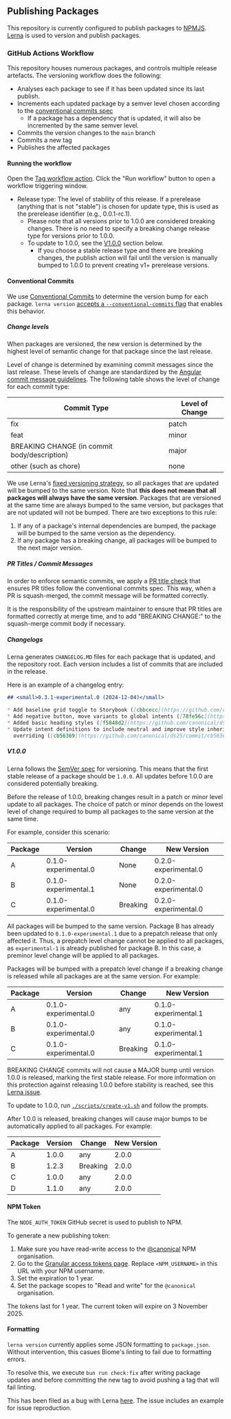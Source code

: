 ## Publishing Packages

This repository is currently configured to publish packages to [NPMJS](https://npmjs.org).
[Lerna](https://lerna.js.org) is used to version and publish packages.

### GitHub Actions Workflow

This repository houses numerous packages, and controls multiple release artefacts.
The versioning workflow does the following:

- Analyses each package to see if it has been updated since its last publish.
- Increments each updated package by a semver level chosen according to
  the [conventional commits spec](https://www.conventionalcommits.org/en/v1.0.0/)
    - If a package has a dependency that is updated, it will also be incremented by the same semver level.
- Commits the version changes to the `main` branch
- Commits a new tag
- Publishes the affected packages

#### Running the workflow

Open the [Tag workflow action](https://github.com/canonical/ds25/actions/workflows/tag.yml).
Click the "Run workflow" button to open a workflow triggering window.

- Release type: The level of stability of this release. If a prerelease (anything that is not "stable") is chosen for
  update type, this is used as the prerelease identifier (e.g., 0.0.1-rc.1).
    - Please note that all versions prior to 1.0.0 are considered breaking changes. There is no need to specify a
      breaking change release type for versions prior to 1.0.0.
    - To update to 1.0.0, see the [V1.0.0](#v100) section below.
        - If you choose a stable release type and there are breaking changes, the publish action will fail until the
          version is manually bumped to 1.0.0 to prevent creating v1+ prerelease versions.

#### Conventional Commits

We use [Conventional Commits](https://www.conventionalcommits.org/en/v1.0.0/) to determine the version bump for each
package.
`lerna version` [accepts a
`--conventional-commits` flag](https://github.com/lerna/lerna/tree/c3e601bee1bd6416e8b067ec8121abd996163d86/libs/commands/version#--conventional-commits)
that enables this behavior.

##### Change levels

When packages are versioned, the new version is determined by the
highest level of semantic change for that package since the last release.

Level of change is determined by examining commit messages since the last release.
These levels of change are standardized by the [Angular commit message guidelines](https://github.com/angular/angular/blob/22b96b9/CONTRIBUTING.md#-commit-message-guidelines).
The following table shows the level of change for each commit type:

| Commit Type                                  | Level of Change |
|----------------------------------------------|-----------------|
| fix                                          | patch           |
| feat                                         | minor           |
| BREAKING CHANGE (in commit body/description) | major           |
| other (such as chore)                        | none            |

We use
Lerna's [fixed versioning strategy](https://lerna.js.org/docs/features/version-and-publish#fixedlocked-mode-default),
so all packages that are updated will be bumped to the same version.
Note that **this does not mean that all packages will always have the same version**.
Packages that are versioned at the same time are always bumped to the same version,
but packages that are not updated will not be bumped.
There are two exceptions to this rule:

1. If any of a package's internal dependencies are bumped, the package will be bumped to the same version as the
   dependency.
2. If any package has a breaking change, all packages will be bumped to the next major version.

##### PR Titles / Commit Messages

In order to enforce semantic commits, we apply
a [PR title check](https://github.com/amannn/action-semantic-pull-request)
that ensures PR titles follow the conventional commits spec.
This way, when a PR is squash-merged, the commit message will be formatted correctly.

It is the responsibility of the upstream maintainer to ensure that PR titles are formatted correctly at merge time,
and to add "BREAKING CHANGE:" to the squash-merge commit body if necessary.

##### Changelogs

Lerna generates `CHANGELOG.MD` files for each package that is updated, and the repository root.
Each version includes a list of commits that are included in the release.

Here is an example of a changelog entry:

```markdown
## <small>0.3.1-experimental.0 (2024-12-04)</small>

* Add baseline grid toggle to Storybook ([cbbcecc](https://github.com/canonical/ds25/commit/cbbcecc))
* Add negative button, move variants to global intents ([78fe56c](https://github.com/canonical/ds25/commit/78fe56c))
* Added basic heading styles ([f5848d2](https://github.com/canonical/ds25/commit/f5848d2))
* Update intent definitions to include neutral and improve style inheritance and
  overriding ([cb56369](https://github.com/canonical/ds25/commit/cb56369))
```

##### V1.0.0

Lerna follows the [SemVer spec](https://semver.org/spec/v2.0.0.html) for versioning.
This means that the first stable release of a package should be `1.0.0`.
All updates before 1.0.0 are considered potentially breaking.

Before the release of 1.0.0, breaking changes result in a patch or minor level update to all packages.
The choice of patch or minor depends on the lowest level of change required to bump all packages to the same version at
the same time.

For example, consider this scenario:

| Package | Version              | Change   | New Version          |
|---------|----------------------|----------|----------------------|
| A       | 0.1.0-experimental.0 | None     | 0.2.0-experimental.0 |
| B       | 0.1.0-experimental.1 | None     | 0.2.0-experimental.0 |
| C       | 0.1.0-experimental.0 | Breaking | 0.2.0-experimental.0 |

All packages will be bumped to the same version.
Package B has already been updated to `0.1.0-experimental.1` due to a prepatch release that only affected it.
Thus, a prepatch level change cannot be applied to all packages, as `experimental-1` is already published for package B.
In this case, a preminor level change will be applied to all packages.

Packages will be bumped with a prepatch level change if a breaking change is released while all packages are at the same
version.
For example:

| Package | Version              | Change   | New Version          |
|---------|----------------------|----------|----------------------|
| A       | 0.1.0-experimental.0 | any      | 0.1.0-experimental.1 |
| B       | 0.1.0-experimental.0 | any      | 0.1.0-experimental.1 |
| C       | 0.1.0-experimental.0 | Breaking | 0.1.0-experimental.1 |

BREAKING CHANGE commits will not cause a MAJOR bump until version 1.0.0 is released, marking the first stable release.
For more information on this protection against releasing 1.0.0 before stability is reached, see
this [Lerna issue](https://github.com/lerna/lerna/issues/2761).

To update to 1.0.0, run [`./scripts/create-v1.sh`](../scripts/create-v1.sh) and follow the prompts.

After 1.0.0 is released, breaking changes will cause major bumps to be automatically applied to all packages. 
For example:

| Package | Version | Change   | New Version |
|---------|---------|----------|-------------|
| A       | 1.0.0   | any      | 2.0.0       |
| B       | 1.2.3   | Breaking | 2.0.0       |
| C       | 1.0.0   | any      | 2.0.0       |
| D       | 1.1.0   | any      | 2.0.0       |

#### NPM Token

The `NODE_AUTH_TOKEN` GitHub secret is used to publish to NPM.

To generate a new publishing token:

1. Make sure you have read-write access to the [@canonical](https://www.npmjs.com/org/canonical) NPM organisation.
2. Go to
   the [Granular access tokens page](https://www.npmjs.com/settings/<NPM_USERNAME>/tokens/granular-access-tokens/new).
   Replace `<NPM_USERNAME>` in this URL with your NPM username.
3. Set the expiration to 1 year.
4. Set the package scopes to "Read and write" for the `@canonical` organisation.

The tokens last for 1 year. The current token will expire on 3 November 2025.

#### Formatting

`lerna version` currently applies some JSON formatting to `package.json`.
Without intervention, this casues Biome's linting to fail due to formatting errors.

To resolve this, we execute `bun run check:fix` after writing package updates
and before committing the new tag to avoid pushing a tag that will fail linting.

This has been filed as a bug with Lerna [here](https://github.com/lerna/lerna/issues/4117).
The issue includes an example for issue reproduction.
